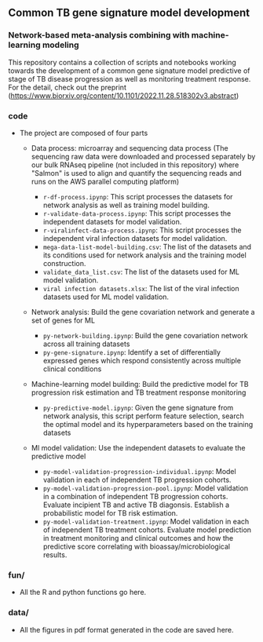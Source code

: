 ## Common TB gene signature model development 
###   Network-based meta-analysis combining with machine-learning modeling 

This repository contains a collection of scripts and notebooks working towards the development of a common gene signature model predictive of stage of TB disease progression as well as monitoring treatment response.
For the detail, check out the preprint (https://www.biorxiv.org/content/10.1101/2022.11.28.518302v3.abstract)

### code
* The project are composed of four parts
    - Data process: microarray and sequencing data process (The sequencing raw data were downloaded and processed separately by our bulk RNAseq pipeline (not included in this repository) where "Salmon" is used to align and quantify the sequencing reads and runs on the AWS parallel computing platform)
        * `r-df-process.ipynp`: This script processes the datasets for network analysis as well as training model building. 
        * `r-validate-data-process.ipynp`: This script processes the independent datasets for model validation.
        * `r-viralinfect-data-process.ipynp`: This script processes the independent viral infection datasets for model validation.
        * `mega-data-list-model-building.csv`: The list of the datasets and its conditions used for network analysis and the training model construction.
        * `validate_data_list.csv`: The list of the datasets used for ML model validation.
         * `viral infection datasets.xlsx`: The list of the viral infection datasets used for ML model validation.
        
    - Network analysis: Build the gene covariation network and generate a set of genes for ML 
        * `py-network-building.ipynp`: Build the gene covariation network across all training datasets
        * `py-gene-signature.ipynp`: Identify a set of differentially expressed genes which respond consistently across multiple clinical conditions
        
    - Machine-learning model building: Build the predictive model for TB progression risk estimation and TB treatment response monitoring
        * `py-predictive-model.ipynp`: Given the gene signature from network analysis, this script perform feature selection, search the optimal model and its hyperparameters based on the training datasets
    
    - Ml model validation: Use the independent datasets to evaluate the predictive model 
        * `py-model-validation-progression-individual.ipynp`: Model validation in each of independent TB progression cohorts.  
        * `py-model-validation-progression-pool.ipynp`: Model validation in a combination of independent TB progression cohorts. Evaluate incipient TB and active TB diagonsis. Establish a probabilistic model for TB risk estimation. 
        * `py-model-validation-treatment.ipynp`: Model validation in each of independent TB treatment cohorts.  Evaluate model prediction in treatment monitoring and clinical outcomes and how the predictive score correlating with bioassay/microbiological results.
        

### fun/
* All the R and python functions go here.
        
### data/
* All the figures in pdf format generated in the code are saved here.





